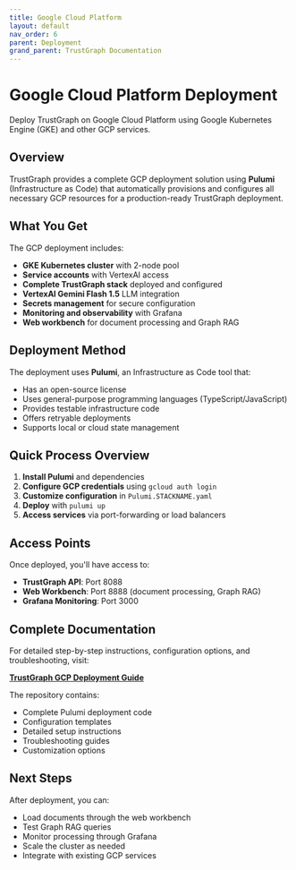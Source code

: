 ```yaml
---
title: Google Cloud Platform
layout: default
nav_order: 6
parent: Deployment
grand_parent: TrustGraph Documentation
---
```


# Google Cloud Platform Deployment

Deploy TrustGraph on Google Cloud Platform using Google Kubernetes Engine (GKE) and other GCP services.

## Overview

TrustGraph provides a complete GCP deployment solution using **Pulumi** (Infrastructure as Code) that automatically provisions and configures all necessary GCP resources for a production-ready TrustGraph deployment.

## What You Get

The GCP deployment includes:

- **GKE Kubernetes cluster** with 2-node pool
- **Service accounts** with VertexAI access
- **Complete TrustGraph stack** deployed and configured
- **VertexAI Gemini Flash 1.5** LLM integration
- **Secrets management** for secure configuration
- **Monitoring and observability** with Grafana
- **Web workbench** for document processing and Graph RAG

## Deployment Method

The deployment uses **Pulumi**, an Infrastructure as Code tool that:

- Has an open-source license
- Uses general-purpose programming languages (TypeScript/JavaScript)
- Provides testable infrastructure code
- Offers retryable deployments
- Supports local or cloud state management

## Quick Process Overview

1. **Install Pulumi** and dependencies
2. **Configure GCP credentials** using `gcloud auth login`
3. **Customize configuration** in `Pulumi.STACKNAME.yaml`
4. **Deploy** with `pulumi up`
5. **Access services** via port-forwarding or load balancers

## Access Points

Once deployed, you'll have access to:

- **TrustGraph API**: Port 8088
- **Web Workbench**: Port 8888 (document processing, Graph RAG)
- **Grafana Monitoring**: Port 3000

## Complete Documentation

For detailed step-by-step instructions, configuration options, and troubleshooting, visit:

**[TrustGraph GCP Deployment Guide](https://github.com/trustgraph-ai/pulumi-trustgraph-gke)**

The repository contains:
- Complete Pulumi deployment code
- Configuration templates
- Detailed setup instructions
- Troubleshooting guides
- Customization options

## Next Steps

After deployment, you can:
- Load documents through the web workbench
- Test Graph RAG queries
- Monitor processing through Grafana
- Scale the cluster as needed
- Integrate with existing GCP services
